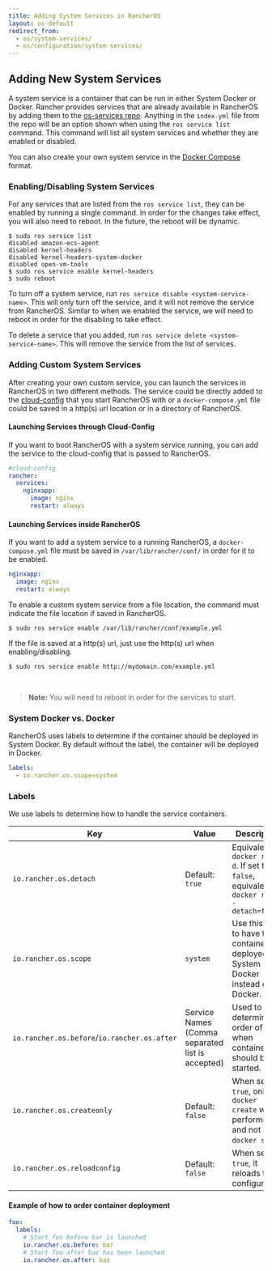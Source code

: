 ```yaml
---
title: Adding System Services in RancherOS
layout: os-default
redirect_from:
  - os/system-services/
  - os/configuration/system-services/
---
```


## Adding New System Services

A system service is a container that can be run in either System Docker or Docker. Rancher provides services that are already available in RancherOS by adding them to the [os-services repo](https://github.com/rancher/os-services). Anything in the `index.yml` file from the repo will be an option shown when using the `ros service list` command. This command will list all system services and whether they are enabled or disabled.

You can also create your own system service in the [Docker Compose](https://docs.docker.com/compose/) format.

### Enabling/Disabling System Services

For any services that are listed from the `ros service list`, they can be enabled by running a single command. In order for the changes take effect, you will also need to reboot. In the future, the reboot will be dynamic.

```
$ sudo ros service list
disabled amazon-ecs-agent
disabled kernel-headers
disabled kernel-headers-system-docker
disabled open-vm-tools
$ sudo ros service enable kernel-headers
$ sudo reboot
```

To turn off a system service, run `ros service disable <system-service-name>`. This will only turn off the service, and it will not remove the service from RancherOS. Similar to when we enabled the service, we will need to reboot in order for the disabling to take effect.

To delete a service that you added, run `ros service delete <system-service-name>`. This will remove the service from the list of services.

### Adding Custom System Services

After creating your own custom service, you can launch the services in RancherOS in two different methods. The service could be directly added to the [cloud-config]({{site.baseurl}}/os/cloud-config/) that you start RancherOS with or a `docker-compose.yml` file could be saved in a http(s) url location or in a directory of RancherOS.

#### Launching Services through Cloud-Config

If you want to boot RancherOS with a system service running, you can add the service to the cloud-config that is passed to RancherOS.

```yaml
#cloud-config
rancher:
  services:
    nginxapp:
      image: nginx
      restart: always
```      

#### Launching Services inside RancherOS

If you want to add a system service to a running RancherOS, a `docker-compose.yml` file must be saved in `/var/lib/rancher/conf/` in order for it to be enabled.

```yaml
nginxapp:
  image: nginx
  restart: always
```     

To enable a custom system service from a file location, the command must indicate the file location if saved in RancherOS.

```
$ sudo ros service enable /var/lib/rancher/conf/example.yml
```

If the file is saved at a http(s) url, just use the http(s) url when enabling/disabling.

```
$ sudo ros service enable http://mydomain.com/example.yml
```

<br>

> **Note:** You will need to reboot in order for the services to start.

### System Docker vs. Docker

RancherOS uses labels to determine if the container should be deployed in System Docker. By default without the label, the container will be deployed in Docker.

```yaml
labels:
  - io.rancher.os.scope=system
```

### Labels

We use labels to determine how to handle the service containers.

Key | Value |Description
----|-----|---
`io.rancher.os.detach` | Default: `true` | Equivalent of `docker run -d`. If set to `false`, equivalent of `docker run --detach=false`
`io.rancher.os.scope` | `system` | Use this label to have the container deployed in System Docker instead of Docker.
`io.rancher.os.before`/`io.rancher.os.after` | Service Names (Comma separated list is accepted) | Used to determine order of when containers should be started.
`io.rancher.os.createonly` | Default: `false` | When set to `true`, only a `docker create` will be performed and not a `docker start`.
`io.rancher.os.reloadconfig` | Default: `false`| When set to `true`, it reloads the configuration.


#### Example of how to order container deployment

```yaml
foo:
  labels:
    # Start foo before bar is launched
    io.rancher.os.before: bar
    # Start foo after baz has been launched
    io.rancher.os.after: baz
```
